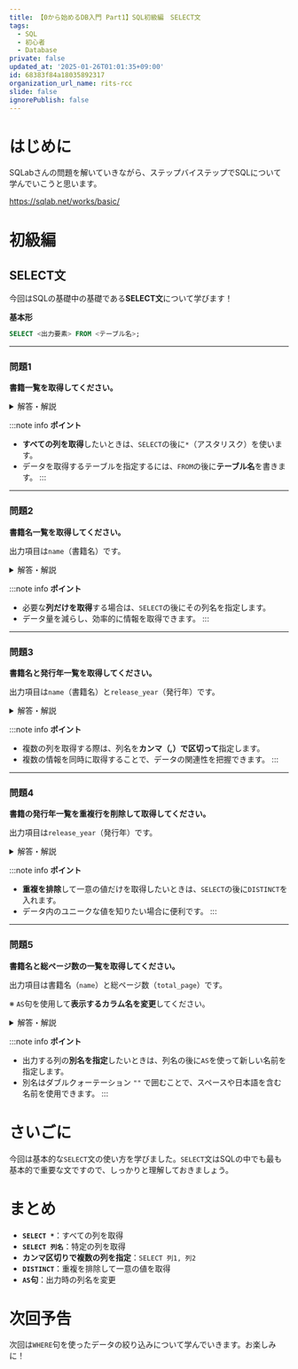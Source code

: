 ```yaml
---
title: 【0から始めるDB入門 Part1】SQL初級編　SELECT文
tags:
  - SQL
  - 初心者
  - Database
private: false
updated_at: '2025-01-26T01:01:35+09:00'
id: 68383f84a18035892317
organization_url_name: rits-rcc
slide: false
ignorePublish: false
---
```

# はじめに

SQLabさんの問題を解いていきながら、ステップバイステップでSQLについて学んでいこうと思います。

https://sqlab.net/works/basic/

# 初級編

## SELECT文

今回はSQLの基礎中の基礎である**SELECT文**について学びます！

**基本形**

```sql
SELECT <出力要素> FROM <テーブル名>;
```

---

### 問題1

**書籍一覧を取得してください。**

<details><summary>解答・解説</summary>

```sql
SELECT * FROM books;
```

**解説**

`SELECT *`は、テーブル内のすべての列を選択することを意味します。`FROM books`で、データを取得するテーブルを指定しています。このクエリを実行すると、`books`テーブル内のすべての行とすべての列が取得され、書籍の完全な一覧が表示されます。

</details>

:::note info
**ポイント**

- **すべての列を取得**したいときは、`SELECT`の後に`*`（アスタリスク）を使います。
- データを取得するテーブルを指定するには、`FROM`の後に**テーブル名**を書きます。
:::

---

### 問題2

**書籍名一覧を取得してください。**

出力項目は`name`（書籍名）です。

<details><summary>解答・解説</summary>

```sql
SELECT name FROM books;
```

**解説**

特定の列だけを取得したい場合、`SELECT`の後にその**列名**を指定します。このクエリでは、`books`テーブルから`name`列のみを選択しています。これにより、書籍名だけの一覧が取得できます。

</details>

:::note info
**ポイント**

- 必要な**列だけを取得**する場合は、`SELECT`の後にその列名を指定します。
- データ量を減らし、効率的に情報を取得できます。
:::

---

### 問題3

**書籍名と発行年一覧を取得してください。**

出力項目は`name`（書籍名）と`release_year`（発行年）です。

<details><summary>解答・解説</summary>

```sql
SELECT name, release_year FROM books;
```

**解説**

複数の列を取得する場合、`SELECT`の後に**カンマで区切って列名**を列挙します。このクエリでは、`books`テーブルから`name`と`release_year`の2つの列を選択しています。これにより、各書籍の名前とその発行年の一覧を取得できます。

</details>

:::note info
**ポイント**

- 複数の列を取得する際は、列名を**カンマ（,）で区切って**指定します。
- 複数の情報を同時に取得することで、データの関連性を把握できます。
:::

---

### 問題4

**書籍の発行年一覧を重複行を削除して取得してください。**

出力項目は`release_year`（発行年）です。

<details><summary>解答・解説</summary>

```sql
SELECT DISTINCT release_year FROM books;
```

**解説**

`DISTINCT`キーワードを使用すると、選択した列の中で**重複する行を排除**し、一意の値のみを取得できます。このクエリでは、`books`テーブルから`release_year`列の値を取得しますが、重複する発行年は1つにまとめられます。これにより、発行年の種類を一度ずつ一覧できます。

</details>

:::note info
**ポイント**

- **重複を排除**して一意の値だけを取得したいときは、`SELECT`の後に`DISTINCT`を入れます。
- データ内のユニークな値を知りたい場合に便利です。
:::

---

### 問題5

**書籍名と総ページ数の一覧を取得してください。**

出力項目は書籍名（`name`）と総ページ数（`total_page`）です。

※ `AS`句を使用して**表示するカラム名を変更**してください。

<details><summary>解答・解説</summary>

```sql
SELECT name AS "書籍名", total_page AS "総ページ数"
FROM books;
```

**解説**

`AS`を使うと、列に別名（エイリアス）を付けることができます。これにより、出力結果の列名をより分かりやすい名前に変更できます。このクエリでは、`name`列を「書籍名」、`total_page`列を「総ページ数」として表示します。ユーザーにとって理解しやすい出力結果になります。

</details>

:::note info
**ポイント**
- 出力する列の**別名を指定**したいときは、列名の後に`AS`を使って新しい名前を指定します。
- 別名はダブルクォーテーション `""` で囲むことで、スペースや日本語を含む名前を使用できます。
:::

# さいごに
今回は基本的な`SELECT`文の使い方を学びました。`SELECT`文はSQLの中でも最も基本的で重要な文ですので、しっかりと理解しておきましょう。

# まとめ
- **`SELECT *`**：すべての列を取得
- **`SELECT 列名`**：特定の列を取得
- **カンマ区切りで複数の列を指定**：`SELECT 列1, 列2`
- **`DISTINCT`**：重複を排除して一意の値を取得
- **`AS`句**：出力時の列名を変更


# 次回予告
次回は`WHERE`句を使ったデータの絞り込みについて学んでいきます。お楽しみに！
